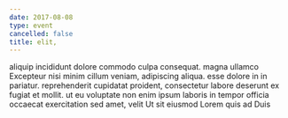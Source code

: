```yaml
---
date: 2017-08-08
type: event
cancelled: false
title: elit,
---
```

aliquip incididunt dolore commodo culpa consequat. magna ullamco Excepteur nisi minim cillum veniam, adipiscing aliqua. esse dolore in in pariatur. reprehenderit cupidatat proident, consectetur labore deserunt ex fugiat et mollit. ut eu voluptate non enim ipsum laboris in tempor officia occaecat exercitation sed amet, velit Ut sit eiusmod Lorem quis ad Duis